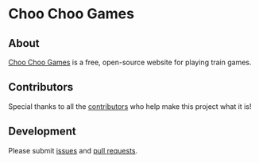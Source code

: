 # Choo Choo Games

## About

[Choo Choo Games](https://www.choochoo.games) is a free, open-source website for playing train games.

## Contributors

Special thanks to all the [contributors](https://github.com/YourDeveloperFriend/choochoo/graphs/contributors) who help make this project what it is!

## Development

Please submit [issues](https://github.com/YourDeveloperFriend/choochoo/issues) and [pull requests](https://github.com/YourDeveloperFriend/choochoo/pulls).